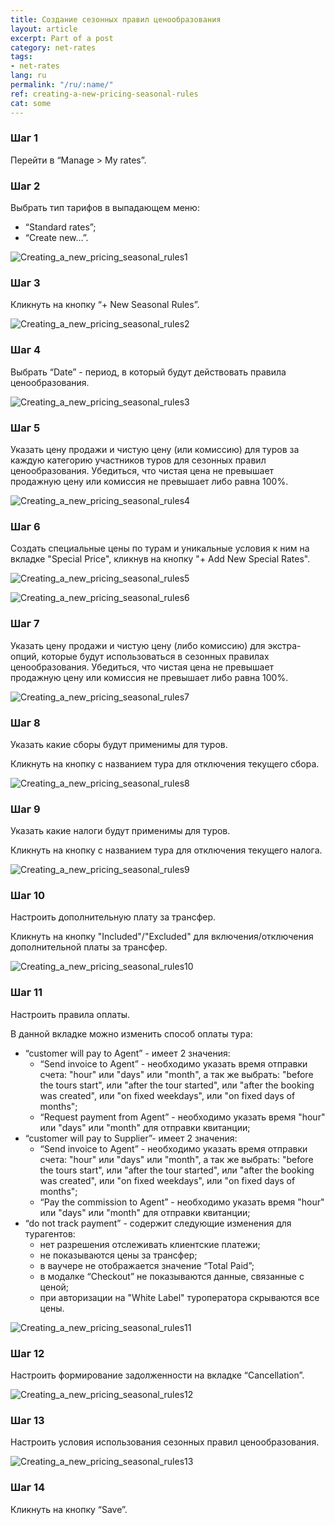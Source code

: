 ```yaml
---
title: Создание сезонных правил ценообразования
layout: article
excerpt: Part of a post
category: net-rates
tags:
- net-rates
lang: ru
permalink: "/ru/:name/"
ref: creating-a-new-pricing-seasonal-rules
cat: some
---
```


### **Шаг 1**

Перейти в “Manage > My rates”.

### **Шаг 2**

Выбрать тип тарифов в выпадающем меню:
- “Standard rates”;
- “Create new…”.

![Creating_a_new_pricing_seasonal_rules1](/assets/images/creating_a_new_pricing_seasonal_rules1.png)

### **Шаг 3**

Кликнуть на кнопку “+ New Seasonal Rules”.

![Creating_a_new_pricing_seasonal_rules2](/assets/images/creating_a_new_pricing_seasonal_rules2.png)

### **Шаг 4**

Выбрать “Date” - период, в который будут действовать правила ценообразования.

![Creating_a_new_pricing_seasonal_rules3](/assets/images/creating_a_new_pricing_seasonal_rules3.png)

### **Шаг 5**

Указать цену продажи и чистую цену (или комиссию) для туров за каждую категорию участников туров для сезонных правил ценообразования. Убедиться, что чистая цена не превышает продажную цену или комиссия не превышает либо равна 100%.

![Creating_a_new_pricing_seasonal_rules4](/assets/images/creating_a_new_pricing_seasonal_rules4.png)

### **Шаг 6**

Создать специальные цены по турам и уникальные условия к ним на вкладке "Special Price", кликнув на кнопку "+ Add New Special Rates".

![Creating_a_new_pricing_seasonal_rules5](/assets/images/creating_a_new_pricing_seasonal_rules5.png)

![Creating_a_new_pricing_seasonal_rules6](/assets/images/creating_a_new_pricing_seasonal_rules6.png)

### **Шаг 7**

Указать цену продажи и чистую цену (либо комиссию) для экстра-опций, которые будут использоваться в сезонных правилах ценообразования. Убедиться, что чистая цена не превышает продажную цену или комиссия не превышает либо равна 100%.

![Creating_a_new_pricing_seasonal_rules7](/assets/images/creating_a_new_pricing_seasonal_rules7.png)

### **Шаг 8**

Указать какие сборы будут применимы для туров.

Кликнуть на кнопку с названием тура для отключения текущего сбора.

![Creating_a_new_pricing_seasonal_rules8](/assets/images/creating_a_new_pricing_seasonal_rules8.png)

### **Шаг 9**

Указать какие налоги будут применимы для туров.

Кликнуть на кнопку с названием тура для отключения текущего налога.

![Creating_a_new_pricing_seasonal_rules9](/assets/images/creating_a_new_pricing_seasonal_rules9.png)

### **Шаг 10**

Настроить дополнительную плату за трансфер.

Кликнуть на кнопку "Included"/"Excluded" для включения/отключения дополнительной платы за трансфер.

![Creating_a_new_pricing_seasonal_rules10](/assets/images/creating_a_new_pricing_seasonal_rules10.png)

### **Шаг 11**

Настроить правила оплаты.

В данной вкладке можно изменить способ оплаты тура:
- “customer will pay to Agent” - имеет 2 значения: 
	- “Send invoice to Agent” - необходимо указать время отправки счета: "hour" или "days" или "month", а так же выбрать: "before the tours start", или "after the tour started", или "after the booking was created", или "on fixed weekdays", или "on fixed days of months";
	- “Request payment from Agent” - необходимо указать время "hour" или "days" или "month" для отправки квитанции;
- “customer will pay to Supplier”- имеет 2 значения:
	- “Send invoice to Agent” - необходимо указать время отправки счета: "hour" или "days" или "month", а так же выбрать: "before the tours start", или "after the tour started", или "after the booking was created", или "on fixed weekdays", или "on fixed days of months";
	- “Pay the commission to Agent” - необходимо указать время "hour" или "days" или "month" для отправки квитанции;
- “do not track payment” - содержит следующие изменения для турагентов:
	- нет разрешения отслеживать клиентские платежи;
	- не показываются цены за трансфер;
	- в ваучере не отображается значение “Total Paid”;
	- в модалке “Checkout” не показываются данные, связанные с ценой;
	- при авторизации на "White Label" туроператора скрываются все цены.

![Creating_a_new_pricing_seasonal_rules11](/assets/images/creating_a_new_pricing_seasonal_rules11.png)

### **Шаг 12**

Настроить формирование задолженности на вкладке “Cancellation”.
 
![Creating_a_new_pricing_seasonal_rules12](/assets/images/creating_a_new_pricing_seasonal_rules12.png)

### **Шаг 13**

Настроить условия использования сезонных правил ценообразования.

![Creating_a_new_pricing_seasonal_rules13](/assets/images/creating_a_new_pricing_seasonal_rules13.png)

### **Шаг 14**

Кликнуть на кнопку “Save”.

